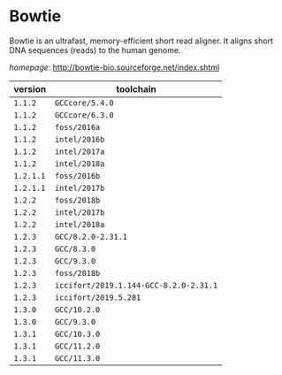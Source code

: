 # Bowtie

Bowtie is an ultrafast, memory-efficient short read aligner. It aligns short DNA sequences (reads) to the human genome.

*homepage*: <http://bowtie-bio.sourceforge.net/index.shtml>

version | toolchain
--------|----------
``1.1.2`` | ``GCCcore/5.4.0``
``1.1.2`` | ``GCCcore/6.3.0``
``1.1.2`` | ``foss/2016a``
``1.1.2`` | ``intel/2016b``
``1.1.2`` | ``intel/2017a``
``1.1.2`` | ``intel/2018a``
``1.2.1.1`` | ``foss/2016b``
``1.2.1.1`` | ``intel/2017b``
``1.2.2`` | ``foss/2018b``
``1.2.2`` | ``intel/2017b``
``1.2.2`` | ``intel/2018a``
``1.2.3`` | ``GCC/8.2.0-2.31.1``
``1.2.3`` | ``GCC/8.3.0``
``1.2.3`` | ``GCC/9.3.0``
``1.2.3`` | ``foss/2018b``
``1.2.3`` | ``iccifort/2019.1.144-GCC-8.2.0-2.31.1``
``1.2.3`` | ``iccifort/2019.5.281``
``1.3.0`` | ``GCC/10.2.0``
``1.3.0`` | ``GCC/9.3.0``
``1.3.1`` | ``GCC/10.3.0``
``1.3.1`` | ``GCC/11.2.0``
``1.3.1`` | ``GCC/11.3.0``
